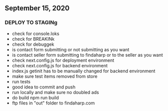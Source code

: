 ## September 15, 2020
### DEPLOY TO STAGINg

- check for console.loks
- check for BREAKINk
- check for debuggek
- is contact form submitting or not submitting as you want 
- is contact seller form submitting to findaharp or to the seller as you want
- check next.config.js for deployment environment
- check next.config.js for backend environment
- index.js getinit has to be manually changed for backend environment
- make sure test items removed from store
- run tests
- good idea to commit and push
- run locally and make sure no doubled ads
- do build npm run build
- ftp files in "out" folder to findaharp.com
